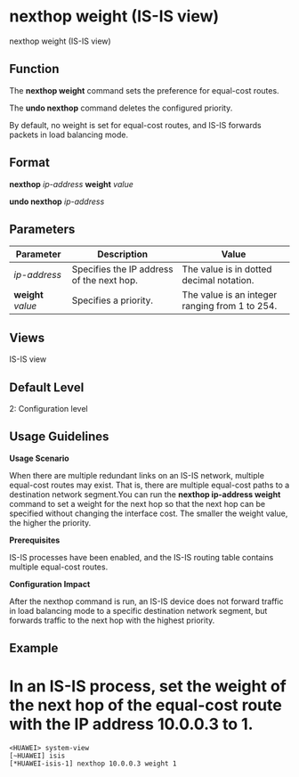 nexthop weight (IS-IS view)
===========================

nexthop weight (IS-IS view)

Function
--------



The **nexthop weight** command sets the preference for equal-cost routes.

The **undo nexthop** command deletes the configured priority.



By default, no weight is set for equal-cost routes, and IS-IS forwards packets in load balancing mode.


Format
------

**nexthop** *ip-address* **weight** *value*

**undo nexthop** *ip-address*


Parameters
----------

| Parameter | Description | Value |
| --- | --- | --- |
| *ip-address* | Specifies the IP address of the next hop. | The value is in dotted decimal notation. |
| **weight** *value* | Specifies a priority. | The value is an integer ranging from 1 to 254. |



Views
-----

IS-IS view


Default Level
-------------

2: Configuration level


Usage Guidelines
----------------

**Usage Scenario**

When there are multiple redundant links on an IS-IS network, multiple equal-cost routes may exist. That is, there are multiple equal-cost paths to a destination network segment.You can run the **nexthop ip-address weight** command to set a weight for the next hop so that the next hop can be specified without changing the interface cost. The smaller the weight value, the higher the priority.

**Prerequisites**

IS-IS processes have been enabled, and the IS-IS routing table contains multiple equal-cost routes.

**Configuration Impact**

After the nexthop command is run, an IS-IS device does not forward traffic in load balancing mode to a specific destination network segment, but forwards traffic to the next hop with the highest priority.


Example
-------

# In an IS-IS process, set the weight of the next hop of the equal-cost route with the IP address 10.0.0.3 to 1.
```
<HUAWEI> system-view
[~HUAWEI] isis
[*HUAWEI-isis-1] nexthop 10.0.0.3 weight 1

```